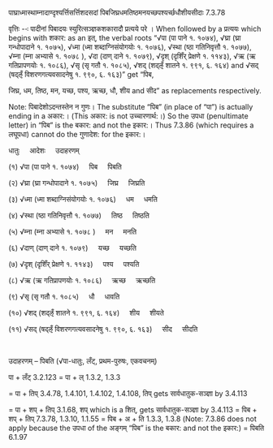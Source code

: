 

 पाघ्राध्मास्थाम्नादाण्दृश्यर्त्तिसर्त्तिशदसदां पिबजिघ्रधमतिष्ठमनयच्छपश्यर्च्छधौशीयसीदाः 7.3.78 

वृत्तिः --ः पादीनां पिबादयः स्‍युरित्‍सञ्ज्ञकशकारादौ प्रत्‍यये परे । When followed by a प्रत्ययः which begins with शकार: as an इत्, the verbal roots “√पा (पा पाने १. १०७४), √घ्रा (घ्रा गन्धोपादाने १. १०७५), √ध्मा (ध्मा शब्दाग्निसंयोगयोः १. १०७६), √स्था (ष्ठा गतिनिवृत्तौ १. १०७७), √म्ना (म्ना अभ्यासे १. १०७८ ), √दा (दाण् दाने १. १०७९), √दृश् (दृशिँर् प्रेक्षणे १. ११४३), √ऋ (ऋ गतिप्रापणयोः १. १०८६), √सृ (सृ गतौ १. १०८५), √शद् (शद्ऌँ शातने १. ९९१, ६. १६४) and √सद् (षद्ऌँ विशरणगत्यवसादनेषु १. ९९०, ६. १६३)” get “पिब, 

जिघ्र, धम, तिष्ठ, मन, यच्छ, पश्य, ऋच्छ, धौ, शीय and सीद” as replacements respectively. 

Note: पिबादेशोऽदन्तस्तेन न गुणः। The substitute “पिब” (in place of “पा”) is actually ending in a अकार:। (This अकार: is not उच्चारणार्थ:।) So the उपधा (penultimate letter) in “पिब” is the बकार: and not the इकार:। Thus 7.3.86 (which requires a लघूपधा) cannot do the गुणादेश: for the इकार:। 

धातुः     आदेशः     उदाहरणम् 

(१) √पा (पा पाने १. १०७४)     पिब     पिबति 

(२) √घ्रा (घ्रा गन्धोपादाने १. १०७५)     जिघ्र     जिघ्रति 

(३) √ध्मा (ध्मा शब्दाग्निसंयोगयोः १. १०७६)     धम     धमति 

(४) √स्था (ष्ठा गतिनिवृत्तौ १. १०७७)     तिष्ठ     तिष्ठति 

(५) √म्ना (म्ना अभ्यासे १. १०७८ )     मन     मनति 

(६) √दाण् (दाण् दाने १. १०७९)     यच्छ     यच्छति 

(७) √दृश् (दृशिँर् प्रेक्षणे १. ११४३)     पश्य     पश्यति 

(८) √ऋ (ऋ गतिप्रापणयोः १. १०८६)     ऋच्छ     ऋच्छति 

(९) √सृ (सृ गतौ १. १०८५)     धौ     धावति 

(१०) √शद् (शद्ऌँ शातने १. ९९१, ६. १६४)     शीय     शीयते 

(११) √सद् (षद्ऌँ विशरणगत्यवसादनेषु १. ९९०, ६. १६३)     सीद     सीदति 


  


उदाहरणम् – पिबति (√पा-धातुः, लँट्, प्रथम-पुरुषः, एकवचनम्) 


पा + लँट् 3.2.123 = पा + ल् 1.3.2, 1.3.3 

= पा + तिप् 3.4.78, 1.4.101, 1.4.102, 1.4.108, तिप् gets सार्वधातुक-सञ्ज्ञा by 3.4.113 

= पा + शप् + तिप् 3.1.68, शप् which is a शित्, gets सार्वधातुक-सञ्ज्ञा by 3.4.113 = पिब + शप् + तिप् 7.3.78, 1.3.10, 1.1.55 = पिब + अ + ति 1.3.3, 1.3.8 (Note: 7.3.86 does not apply because the उपधा of the अङ्गम् “पिब” is the बकार: and not the इकार:) = पिबति 6.1.97 


